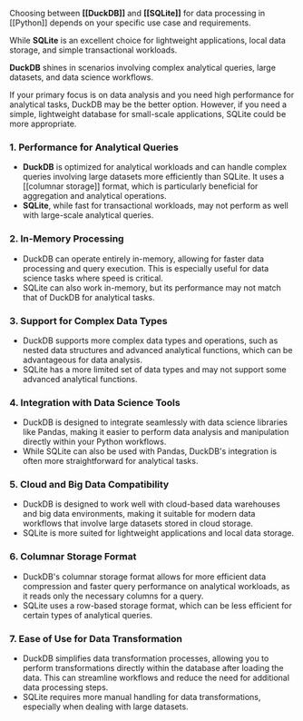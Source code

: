Choosing between **[[DuckDB]]** and **[[SQLite]]** for data processing in [[Python]] depends on your specific use case and requirements.

While **SQLite** is an excellent choice for lightweight applications, local data storage, and simple transactional workloads.

**DuckDB** shines in scenarios involving complex analytical queries, large datasets, and data science workflows.

If your primary focus is on data analysis and you need high performance for analytical tasks, DuckDB may be the better option. However, if you need a simple, lightweight database for small-scale applications, SQLite could be more appropriate.

### 1. **Performance for Analytical Queries**
- **DuckDB** is optimized for analytical workloads and can handle complex queries involving large datasets more efficiently than SQLite. It uses a [[columnar storage]] format, which is particularly beneficial for aggregation and analytical operations.
- **SQLite**, while fast for transactional workloads, may not perform as well with large-scale analytical queries.

### 2. **In-Memory Processing**
- DuckDB can operate entirely in-memory, allowing for faster data processing and query execution. This is especially useful for data science tasks where speed is critical.
- SQLite can also work in-memory, but its performance may not match that of DuckDB for analytical tasks.

### 3. **Support for Complex Data Types**
- DuckDB supports more complex data types and operations, such as nested data structures and advanced analytical functions, which can be advantageous for data analysis.
- SQLite has a more limited set of data types and may not support some advanced analytical functions.

### 4. **Integration with Data Science Tools**
- DuckDB is designed to integrate seamlessly with data science libraries like Pandas, making it easier to perform data analysis and manipulation directly within your Python workflows.
- While SQLite can also be used with Pandas, DuckDB's integration is often more straightforward for analytical tasks.

### 5. **Cloud and Big Data Compatibility**
- DuckDB is designed to work well with cloud-based data warehouses and big data environments, making it suitable for modern data workflows that involve large datasets stored in cloud storage.
- SQLite is more suited for lightweight applications and local data storage.

### 6. **Columnar Storage Format**
- DuckDB's columnar storage format allows for more efficient data compression and faster query performance on analytical workloads, as it reads only the necessary columns for a query.
- SQLite uses a row-based storage format, which can be less efficient for certain types of analytical queries.

### 7. **Ease of Use for Data Transformation**
- DuckDB simplifies data transformation processes, allowing you to perform transformations directly within the database after loading the data. This can streamline workflows and reduce the need for additional data processing steps.
- SQLite requires more manual handling for data transformations, especially when dealing with large datasets.
